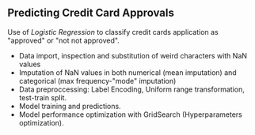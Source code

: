 ## Predicting Credit Card Approvals
<p>Use of <em>Logistic Regression</em> to classify credit cards application as "approved" or "not not approved".</p>
<ul>
<li>Data import, inspection and substitution of weird characters with NaN values</li>
<li>Imputation of NaN values in both numerical (mean imputation) and categorical (max frequency-"mode" imputation)</li>
<li>Data preproccessing: Label Encoding, Uniform range transformation, test-train split.</li>
<li>Model training and predictions.</li>
<li>Model performance optimization with GridSearch (Hyperparameters optimization).</li>
</ul>
